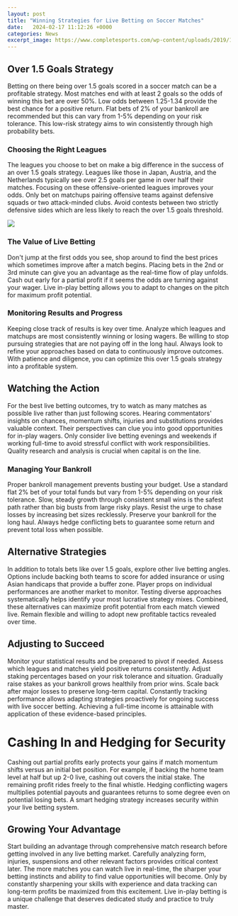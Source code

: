 ```yaml
---
layout: post
title: "Winning Strategies for Live Betting on Soccer Matches"
date:   2024-02-17 11:12:26 +0000
categories: News
excerpt_image: https://www.completesports.com/wp-content/uploads/2019/11/soccer-betting-resize.jpg
---
```

## Over 1.5 Goals Strategy 

Betting on there being over 1.5 goals scored in a soccer match can be a profitable strategy. Most matches end with at least 2 goals so the odds of winning this bet are over 50%. Low odds between 1.25-1.34 provide the best chance for a positive return. Flat bets of 2% of your bankroll are recommended but this can vary from 1-5% depending on your risk tolerance. This low-risk strategy aims to win consistently through high probability bets. 

### Choosing the Right Leagues

The leagues you choose to bet on make a big difference in the success of an over 1.5 goals strategy. Leagues like those in Japan, Austria, and the Netherlands typically see over 2.5 goals per game in over half their matches. Focusing on these offensive-oriented leagues improves your odds. Only bet on matchups pairing offensive teams against defensive squads or two attack-minded clubs. Avoid contests between two strictly defensive sides which are less likely to reach the over 1.5 goals threshold.


![](https://www.completesports.com/wp-content/uploads/2019/11/soccer-betting-resize.jpg)
### The Value of Live Betting 

Don't jump at the first odds you see, shop around to find the best prices which sometimes improve after a match begins. Placing bets in the 2nd or 3rd minute can give you an advantage as the real-time flow of play unfolds. Cash out early for a partial profit if it seems the odds are turning against your wager. Live in-play betting allows you to adapt to changes on the pitch for maximum profit potential.

### Monitoring Results and Progress

Keeping close track of results is key over time. Analyze which leagues and matchups are most consistently winning or losing wagers. Be willing to stop pursuing strategies that are not paying off in the long haul. Always look to refine your approaches based on data to continuously improve outcomes. With patience and diligence, you can optimize this over 1.5 goals strategy into a profitable system. 

## Watching the Action

For the best live betting outcomes, try to watch as many matches as possible live rather than just following scores. Hearing commentators' insights on chances, momentum shifts, injuries and substitutions provides valuable context. Their perspectives can clue you into good opportunities for in-play wagers. Only consider live betting evenings and weekends if working full-time to avoid stressful conflict with work responsibilities. Quality research and analysis is crucial when capital is on the line.

### Managing Your Bankroll

Proper bankroll management prevents busting your budget. Use a standard flat 2% bet of your total funds but vary from 1-5% depending on your risk tolerance. Slow, steady growth through consistent small wins is the safest path rather than big busts from large risky plays. Resist the urge to chase losses by increasing bet sizes recklessly. Preserve your bankroll for the long haul. Always hedge conflicting bets to guarantee some return and prevent total loss when possible.

## Alternative Strategies 

In addition to totals bets like over 1.5 goals, explore other live betting angles. Options include backing both teams to score for added insurance or using Asian handicaps that provide a buffer zone. Player props on individual performances are another market to monitor. Testing diverse approaches systematically helps identify your most lucrative strategy mixes. Combined, these alternatives can maximize profit potential from each match viewed live. Remain flexible and willing to adopt new profitable tactics revealed over time. 

## Adjusting to Succeed

Monitor your statistical results and be prepared to pivot if needed. Assess which leagues and matches yield positive returns consistently. Adjust staking percentages based on your risk tolerance and situation. Gradually raise stakes as your bankroll grows healthily from prior wins. Scale back after major losses to preserve long-term capital. Constantly tracking performance allows adapting strategies proactively for ongoing success with live soccer betting. Achieving a full-time income is attainable with application of these evidence-based principles.

# Cashing In and Hedging for Security 

Cashing out partial profits early protects your gains if match momentum shifts versus an initial bet position. For example, if backing the home team level at half but up 2-0 live, cashing out covers the initial stake. The remaining profit rides freely to the final whistle. Hedging conflicting wagers multiplies potential payouts and guarantees returns to some degree even on potential losing bets. A smart hedging strategy increases security within your live betting system.

## Growing Your Advantage

Start building an advantage through comprehensive match research before getting involved in any live betting market. Carefully analyzing form, injuries, suspensions and other relevant factors provides critical context later. The more matches you can watch live in real-time, the sharper your betting instincts and ability to find value opportunities will become. Only by constantly sharpening your skills with experience and data tracking can long-term profits be maximized from this excitement. Live in-play betting is a unique challenge that deserves dedicated study and practice to truly master.